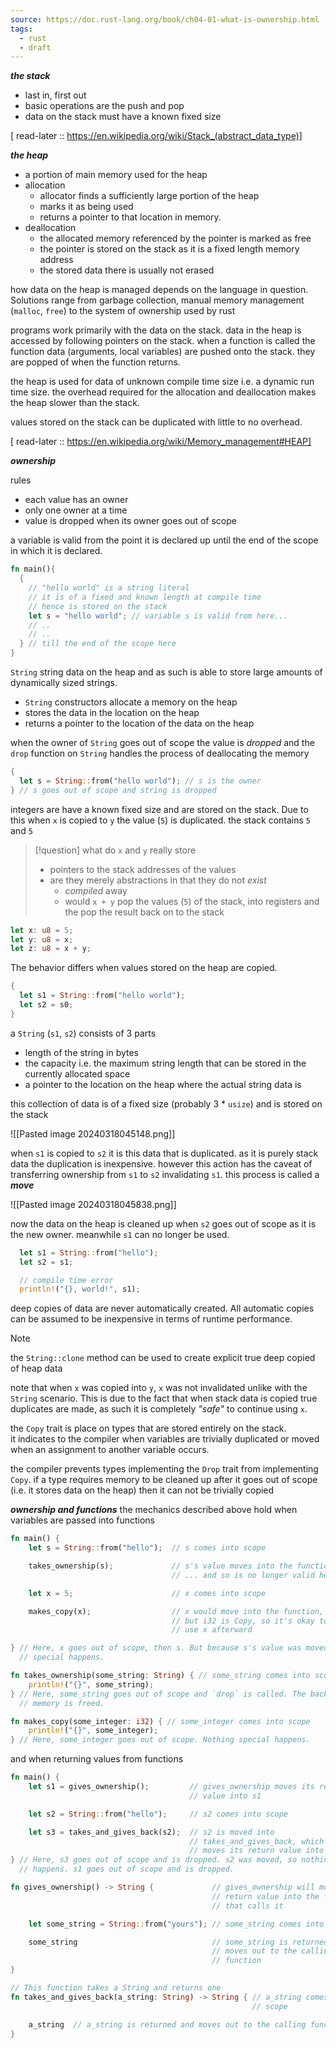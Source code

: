 ```yaml
---
source: https://doc.rust-lang.org/book/ch04-01-what-is-ownership.html
tags:
  - rust
  - draft
---
```

***the stack***
- last in, first out
- basic operations are the push and pop
- data on the stack must have a known fixed size

[ read-later :: https://en.wikipedia.org/wiki/Stack_(abstract_data_type)]

***the heap***
- a portion of main memory used for the heap
- allocation
  - allocator finds a sufficiently large portion of the heap
  - marks it as being used 
  - returns a pointer  to that location in memory.
- deallocation
  - the allocated memory referenced by the pointer is marked as free
  - the pointer is stored on the stack as it is a fixed length memory address
  - the stored data there is usually not erased


how data on the heap is managed depends on the language in question. Solutions range from garbage collection, manual memory management (`malloc`, `free`) to the system of ownership used by rust


programs work primarily with the data on the stack. 
data in the heap is accessed by following pointers on the stack.
when a function is called the function data (arguments, local variables) are pushed onto the stack.
they are popped of when the function returns.

the heap is used for data of unknown compile time size i.e. a dynamic run time size.
the overhead required for the allocation and deallocation makes the heap slower than the stack. 

values stored on the stack can be duplicated with little to no overhead.

[ read-later :: https://en.wikipedia.org/wiki/Memory_management#HEAP]

***ownership***

rules
- each value has an owner
- only one owner at a time
- value is dropped when its owner goes out of scope

a variable is valid from the point it is declared up until the end of the scope in which it is declared.


```rust
fn main(){
  {
    // "hello world" is a string literal
    // it is of a fixed and known length at compile time
    // hence is stored on the stack
    let s = "hello world"; // variable s is valid from here...
    // ..
    // ..
  } // till the end of the scope here
}
```


`String` string data on the heap and as such is able to store large amounts of dynamically sized strings.
- `String` constructors allocate a memory on the heap
- stores the data in the location on the heap
- returns a pointer to the location of the data on the heap

when the owner of `String` goes out of scope the value is *dropped* and the `drop` function on `String` handles the process of deallocating the memory

```rust
{
  let s = String::from("hello world"); // s is the owner
} // s goes out of scope and string is dropped
```

integers are have a known fixed size and are stored on the stack. Due to this when `x` is copied to `y` the value (`5`) is duplicated. 
the stack contains `5` and `5`

> [!question]
> what do `x` and `y` really store
> - pointers to the stack addresses of the values
> - are they merely abstractions in that they do not *exist* 
>   - *compiled* away
>   - would `x + y` pop the values (`5`) of the stack, into registers and the pop the result back on to the stack

```rust
let x: u8 = 5;
let y: u8 = x;
let z: u8 = x + y;
```

The behavior differs when values stored on the heap are copied.

```rust
{
  let s1 = String::from("hello world");
  let s2 = s0;
}
```

a `String` (`s1`, `s2`) consists of 3 parts
- length of the string in bytes
- the capacity i.e. the maximum string length that can be stored in the currently allocated space
- a pointer to the location on the heap where the actual string data is

this collection of data is of a fixed size (probably 3 * `usize`) and is stored on the stack

![[Pasted image 20240318045148.png]]

when `s1` is copied to `s2` it is this data that is duplicated.
as it is purely stack data the duplication is inexpensive.
however this action has the caveat of transferring ownership from `s1` to `s2` invalidating `s1`.
this process is called a ***move***

![[Pasted image 20240318045838.png]]

now the data on the heap is cleaned up when `s2` goes out of scope as it is the new owner.
meanwhile `s1` can no longer be used.

```rust
  let s1 = String::from("hello");
  let s2 = s1;

  // compile time error
  println!("{}, world!", s1);
```

deep copies of data are never automatically created. All automatic copies can be assumed to be inexpensive in terms of runtime performance. 

> [!note]
> the `String::clone` method can be used to create explicit true deep copied of heap data

note that when `x` was copied into `y`, `x` was not invalidated unlike with the `String` scenario. This is due to the fact that when stack data is copied true duplicates are made, as such it is completely *"safe"* to continue using `x`.

the `Copy` trait is place on types that are stored entirely on the stack.  
it indicates to the compiler when variables are trivially duplicated or moved when an assignment to another variable occurs.

the compiler prevents types implementing the `Drop` trait from implementing `Copy`. if a type requires memory to be cleaned up after it goes out of scope (i.e. it stores data on the heap) then it can not be trivially copied

***ownership and functions***
the mechanics described above hold when variables are passed into functions

```rust
fn main() {
    let s = String::from("hello");  // s comes into scope

    takes_ownership(s);             // s's value moves into the function...
                                    // ... and so is no longer valid here

    let x = 5;                      // x comes into scope

    makes_copy(x);                  // x would move into the function,
                                    // but i32 is Copy, so it's okay to still
                                    // use x afterward

} // Here, x goes out of scope, then s. But because s's value was moved, nothing
  // special happens.

fn takes_ownership(some_string: String) { // some_string comes into scope
    println!("{}", some_string);
} // Here, some_string goes out of scope and `drop` is called. The backing
  // memory is freed.

fn makes_copy(some_integer: i32) { // some_integer comes into scope
    println!("{}", some_integer);
} // Here, some_integer goes out of scope. Nothing special happens.
```

and when returning values from functions

```rust
fn main() {
    let s1 = gives_ownership();         // gives_ownership moves its return
                                        // value into s1

    let s2 = String::from("hello");     // s2 comes into scope

    let s3 = takes_and_gives_back(s2);  // s2 is moved into
                                        // takes_and_gives_back, which also
                                        // moves its return value into s3
} // Here, s3 goes out of scope and is dropped. s2 was moved, so nothing
  // happens. s1 goes out of scope and is dropped.

fn gives_ownership() -> String {             // gives_ownership will move its
                                             // return value into the function
                                             // that calls it

    let some_string = String::from("yours"); // some_string comes into scope

    some_string                              // some_string is returned and
                                             // moves out to the calling
                                             // function
}

// This function takes a String and returns one
fn takes_and_gives_back(a_string: String) -> String { // a_string comes into
                                                      // scope

    a_string  // a_string is returned and moves out to the calling function
}
```